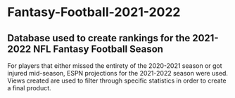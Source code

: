 # Fantasy-Football-2021-2022
## Database used to create rankings for the 2021-2022 NFL Fantasy Football Season
For players that either missed the entirety of the 2020-2021 season or got injured mid-season, ESPN projections for the 2021-2022 season were used. Views created are used to filter through specific statistics in order to create a final product.
